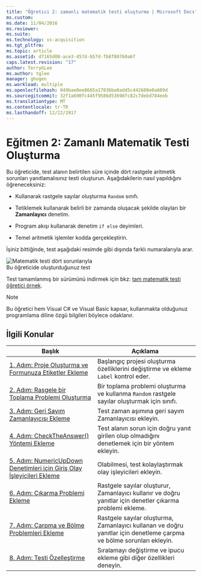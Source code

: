 ```yaml
---
title: "Öğretici 2: zamanlı matematik testi oluşturma | Microsoft Docs"
ms.custom: 
ms.date: 11/04/2016
ms.reviewer: 
ms.suite: 
ms.technology: vs-acquisition
ms.tgt_pltfrm: 
ms.topic: article
ms.assetid: d7165d08-ace3-457d-b57d-fb8f80760a6f
caps.latest.revision: "17"
author: TerryGLee
ms.author: tglee
manager: ghogen
ms.workload: multiple
ms.openlocfilehash: 049bae0ee8665a17836ba0add5c442680e0a609d
ms.sourcegitcommit: 32f1a690fc445f9586d53698fc82c7debd784eeb
ms.translationtype: MT
ms.contentlocale: tr-TR
ms.lasthandoff: 12/22/2017
---
```

# <a name="tutorial-2-create-a-timed-math-quiz"></a>Eğitmen 2: Zamanlı Matematik Testi Oluşturma
Bu öğreticide, test alanın belirtilen süre içinde dört rastgele aritmetik sorunları yanıtlamalısınız testi oluşturun. Aşağıdakilerin nasıl yapıldığını öğreneceksiniz:  
  
-   Kullanarak rastgele sayılar oluşturma `Random` sınıfı.  
  
-   Tetiklemek kullanarak belirli bir zamanda oluşacak şekilde olayları bir **Zamanlayıcı** denetim.  
  
-   Program akışı kullanarak denetim `if else` deyimleri.  
  
-   Temel aritmetik işlemler kodda gerçekleştirin.  
  
 İşiniz bittiğinde, test aşağıdaki resimde gibi dışında farklı numaralarıyla arar.  
  
 ![Matematik testi dört sorunlarıyla](../ide/media/express_finishedquiz.png "Express_FinishedQuiz")  
Bu öğreticide oluşturduğunuz test  
  
 Test tamamlanmış bir sürümünü indirmek için bkz: [tam matematik testi öğretici örnek](http://code.msdn.microsoft.com/Complete-Math-Quiz-8581813c).  
  
> [!NOTE]
>  Bu öğretici hem Visual C# ve Visual Basic kapsar, kullanmakta olduğunuz programlama diline özgü bilgileri böylece odaklanır.  
  
## <a name="related-topics"></a>İlgili Konular  
  
|Başlık|Açıklama|  
|-----------|-----------------|  
|[1. Adım: Proje Oluşturma ve Formunuza Etiketler Ekleme](../ide/step-1-create-a-project-and-add-labels-to-your-form.md)|Başlangıç projesi oluşturma özelliklerini değiştirme ve ekleme `Label` kontrol eder.|  
|[2. Adım: Rasgele bir Toplama Problemi Oluşturma](../ide/step-2-create-a-random-addition-problem.md)|Bir toplama problemi oluşturma ve kullanma `Random` rastgele sayılar oluşturmak için sınıfı.|  
|[3. Adım: Geri Sayım Zamanlayıcısı Ekleme](../ide/step-3-add-a-countdown-timer.md)|Test zaman aşımına geri sayım Zamanlayıcısı ekleyin.|  
|[4. Adım: CheckTheAnswer() Yöntemi Ekleme](../ide/step-4-add-the-checktheanswer-parens-method.md)|Test alanın sorun için doğru yanıt girilen olup olmadığını denetlemek için bir yöntem ekleyin.|  
|[5. Adım: NumericUpDown Denetimleri için Giriş Olay İşleyicileri Ekleme](../ide/step-5-add-enter-event-handlers-for-the-numericupdown-controls.md)|Olabilmesi, test kolaylaştırmak olay işleyicileri ekleyin.|  
|[6. Adım: Çıkarma Problemi Ekleme](../ide/step-6-add-a-subtraction-problem.md)|Rastgele sayılar oluşturur, Zamanlayıcı kullanır ve doğru yanıtlar için denetler çıkarma problemi ekleme.|  
|[7. Adım: Çarpma ve Bölme Problemleri Ekleme](../ide/step-7-add-multiplication-and-division-problems.md)|Rastgele sayılar oluşturma, Zamanlayıcı kullanan ve doğru yanıtlar için denetleme çarpma ve bölme sorunları ekleyin.|  
|[8. Adım: Testi Özelleştirme](../ide/step-8-customize-the-quiz.md)|Sıralamayı değiştirme ve ipucu ekleme gibi diğer özellikleri deneyin.|